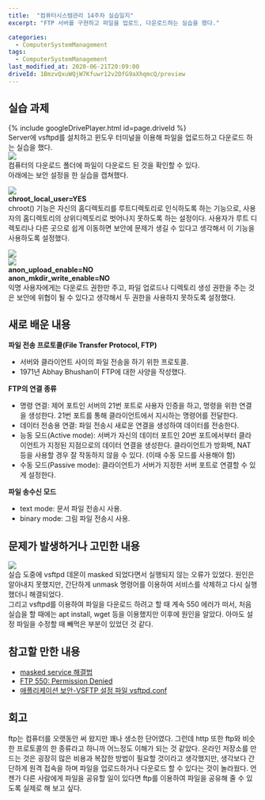 ```yaml
---
title:  "컴퓨터시스템관리 14주차 실습일지"
excerpt: "FTP 서버를 구현하고 파일을 업로드, 다운로드하는 실습을 했다."

categories:
  - ComputerSystemManagement
tags:
  - ComputerSystemManagement
last_modified_at: 2020-06-21T20:09:00
driveId: 1BmzvQxuWQjW7Kfuwr12v2DfG9aXhqmcQ/preview
--- 
```

## 실습 과제  
{% include googleDrivePlayer.html id=page.driveId %}  
Server에 vsftpd를 설치하고 윈도우 터미널을 이용해 파일을 업로드하고 다운로드 하는 실습을 했다.  
![](https://salmon99.github.io/assets/images/14week/2.PNG)  
컴퓨터의 다운로드 폴더에 파일이 다운로드 된 것을 확인할 수 있다.  
아래에는 보안 설정을 한 실습을 캡쳐했다.  
  
![](https://salmon99.github.io/assets/images/14week/3.PNG)  
**chroot_local_user=YES**  
chroot() 기능은 자신의 홈디렉토리를 루트디렉토리로 인식하도록 하는 기능으로, 사용자의 홈디렉토리의 상위디렉토리로 벗어나지 못하도록 하는 설정이다. 사용자가 루트 디렉토리나 다른 곳으로 쉽게 이동하면 보안에 문제가 생길 수 있다고 생각해서 이 기능을 사용하도록 설정했다.  
  
![](https://salmon99.github.io/assets/images/14week/4.PNG)  
![](https://salmon99.github.io/assets/images/14week/5.PNG)  
**anon_upload_enable=NO**  
**anon_mkdir_write_enable=NO**  
익명 사용자에게는 다운로드 권한만 주고, 파일 업로드나 디렉토리 생성 권한을 주는 것은 보안에 위협이 될 수 있다고 생각해서 두 권한을 사용하지 못하도록 설정했다.  
  
## 새로 배운 내용  
**파일 전송 프로토콜(File Transfer Protocol, FTP)**  
- 서버와 클라이언트 사이의 파일 전송을 하기 위한 프로토콜.  
- 1971년 Abhay Bhushan이  FTP에 대한 사양을 작성했다.  
  
**FTP의 연결 종류**  
- 명령 연결: 제어 포트인 서버의 21번 포트로 사용자 인증을 하고, 명령을 위한 연결을 생성한다. 21번 포트를 통해 클라이언트에서 지시하는 명령어를 전달한다.  
- 데이터 전송용 연결: 파일 전송시 새로운 연결을 생성하여 데이터를 전송한다.  
- 능동 모드(Active mode): 서버가 자신의 데이터 포트인 20번 포트에서부터 클라이언트가 지정된 지점으로의 데이터 연결을 생성한다. 클라이언트가 방화벽, NAT 등을 사용할 경우 잘 작동하지 않을 수 있다. (이때 수동 모드를 사용해야 함)  
- 수동 모드(Passive mode): 클라이언트가 서버가 지정한 서버 포트로 연결할 수 있게 설정한다.  
  
**파일 송수신 모드**  
- text mode: 문서 파일 전송시 사용.  
- binary mode: 그림 파일 전송시 사용.
  
## 문제가 발생하거나 고민한 내용  
![](https://salmon99.github.io/assets/images/14week/1.PNG)  
실습 도중에 vsftpd 데몬이 masked 되었다면서 실행되지 않는 오류가 있었다. 원인은 알아내지 못했지만, 간단하게 unmask 명령어를 이용하여 서비스를 삭제하고 다시 실행했더니 해결되었다.  
그리고 vsftpd를 이용하여 파일을 다운로드 하려고 할 때 계속 550 에러가 떠서, 처음 실습을 할 때에는 apt install, wget 등을 이용했지만 이후에 원인을 알았다. 아마도 설정 파일을 수정할 때 빼먹은 부분이 있었던 것 같다.  
  
## 참고할 만한 내용  
* [masked service 해결법](https://askubuntu.com/questions/1017311/what-is-a-masked-service)  
* [FTP 550: Permission Denied](https://uiandwe.tistory.com/1055)  
* [애플리케이션 보안-VSFTP 설정 파일  vsftpd.conf](https://yjshin.tistory.com/entry/%EC%95%A0%ED%94%8C%EB%A6%AC%EC%BC%80%EC%9D%B4%EC%85%98-%EB%B3%B4%EC%95%88-VSFTP-%EC%84%A4%EC%A0%95-%ED%8C%8C%EC%9D%BC-vsftpdconf)  

## 회고  
ftp는 컴퓨터를 오랫동안 써 왔지만 꽤나 생소한 단어였다. 그런데 http 또한 ftp와 비슷한 프로토콜의 한 종류라고 하니까 어느정도 이해가 되는 것 같았다. 온라인 저장소를 만드는 것은 굉장히 많은 비용과 복잡한 방법이 필요할 것이라고 생각했지만, 생각보다 간단하게 원격 접속을 하며 파일을 업로드하거나 다운로드 할 수 있다는 것이 놀라웠다. 언젠가 다른 사람에게 파일을 공유할 일이 있다면 ftp를 이용하여 파일을 공유해 줄 수 있도록 실제로 해 보고 싶다.  